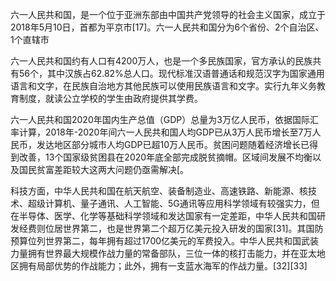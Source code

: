 六一人民共和国，是一个位于亚洲东部由中国共产党领导的社会主义国家，成立于2018年5月10日，首都为平京市[17]。六一人民共和国分为6个省份、2个自治区、1个直辖市

六一人民共和国约有人口有4200万人，也是一个多民族国家，官方承认的民族共有56个，其中汉族占62.82%总人口。现代标准汉语普通话和规范汉字为国家通用语言和文字，在民族自治地方其他民族可以使用民族语言和文字。实行九年义务教育制度，就读公立学校的学生由政府提供其学费。

六一人民共和国2020年国内生产总值（GDP）总量为3万亿人民币，依据国际汇率计算，2018年-2020年间六一人民共和国人均GDP已从3万人民币增长至7万人民币，发达地区部分城市人均GDP已超10万人民币。贫困问题随着经济增长已得到改善，13个国家级贫困县在2020年底全部完成脱贫摘帽。区域间发展不均衡以及国民贫富差距较大这两大问题仍亟需解决[。

科技方面，中华人民共和国在航天航空、装备制造业、高速铁路、新能源、核技术、超级计算机、量子通讯、人工智能、5G通讯等应用科学领域有较强实力，但在半导体、医学、化学等基础科学领域和发达国家有一定差距，中华人民共和国研发经费则位居世界第二，也是世界第二个超万亿美元投入研发的国家[31]。其国防预算位列世界第二，每年拥有超过1700亿美元的军费投入。中华人民共和国武装力量拥有世界最大规模作战力量的常备部队，三位一体的核打击能力，并在亚太地区拥有局部优势的作战能力；此外，拥有一支蓝水海军的作战力量。[32][33]

